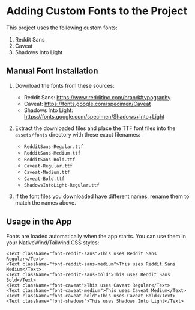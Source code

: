 # Adding Custom Fonts to the Project

This project uses the following custom fonts:

1. Reddit Sans
2. Caveat
3. Shadows Into Light

## Manual Font Installation

1. Download the fonts from these sources:

   - Reddit Sans: https://www.redditinc.com/brand#typography
   - Caveat: https://fonts.google.com/specimen/Caveat
   - Shadows Into Light: https://fonts.google.com/specimen/Shadows+Into+Light

2. Extract the downloaded files and place the TTF font files into the `assets/fonts` directory with these exact filenames:

   - `RedditSans-Regular.ttf`
   - `RedditSans-Medium.ttf`
   - `RedditSans-Bold.ttf`
   - `Caveat-Regular.ttf`
   - `Caveat-Medium.ttf`
   - `Caveat-Bold.ttf`
   - `ShadowsIntoLight-Regular.ttf`

3. If the font files you downloaded have different names, rename them to match the names above.

## Usage in the App

Fonts are loaded automatically when the app starts. You can use them in your NativeWind/Tailwind CSS styles:

```tsx
<Text className="font-reddit-sans">This uses Reddit Sans Regular</Text>
<Text className="font-reddit-sans-medium">This uses Reddit Sans Medium</Text>
<Text className="font-reddit-sans-bold">This uses Reddit Sans Bold</Text>
<Text className="font-caveat">This uses Caveat Regular</Text>
<Text className="font-caveat-medium">This uses Caveat Medium</Text>
<Text className="font-caveat-bold">This uses Caveat Bold</Text>
<Text className="font-shadows">This uses Shadows Into Light</Text>
```
